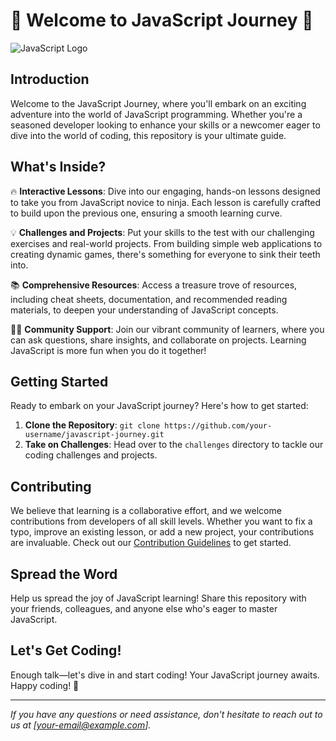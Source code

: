 # 🚀 Welcome to JavaScript Journey 🚀

![JavaScript Logo](https://upload.wikimedia.org/wikipedia/commons/9/99/Unofficial_JavaScript_logo_2.svg)

## Introduction

Welcome to the JavaScript Journey, where you'll embark on an exciting adventure into the world of JavaScript programming. Whether you're a seasoned developer looking to enhance your skills or a newcomer eager to dive into the world of coding, this repository is your ultimate guide.

## What's Inside?

🔥 **Interactive Lessons**: Dive into our engaging, hands-on lessons designed to take you from JavaScript novice to ninja. Each lesson is carefully crafted to build upon the previous one, ensuring a smooth learning curve.

💡 **Challenges and Projects**: Put your skills to the test with our challenging exercises and real-world projects. From building simple web applications to creating dynamic games, there's something for everyone to sink their teeth into.

📚 **Comprehensive Resources**: Access a treasure trove of resources, including cheat sheets, documentation, and recommended reading materials, to deepen your understanding of JavaScript concepts.

👩‍💻 **Community Support**: Join our vibrant community of learners, where you can ask questions, share insights, and collaborate on projects. Learning JavaScript is more fun when you do it together!

## Getting Started

Ready to embark on your JavaScript journey? Here's how to get started:

1. **Clone the Repository**: `git clone https://github.com/your-username/javascript-journey.git`
2. **Take on Challenges**: Head over to the `challenges` directory to tackle our coding challenges and projects.


## Contributing

We believe that learning is a collaborative effort, and we welcome contributions from developers of all skill levels. Whether you want to fix a typo, improve an existing lesson, or add a new project, your contributions are invaluable. Check out our [Contribution Guidelines](CONTRIBUTING.md) to get started.

## Spread the Word

Help us spread the joy of JavaScript learning! Share this repository with your friends, colleagues, and anyone else who's eager to master JavaScript.


## Let's Get Coding!

Enough talk—let's dive in and start coding! Your JavaScript journey awaits. Happy coding! 🎉

---

*If you have any questions or need assistance, don't hesitate to reach out to us at [your-email@example.com].*
